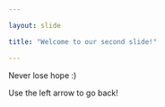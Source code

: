 ```yaml
---

layout: slide

title: "Welcome to our second slide!"

---
```


Never lose hope :)

Use the left arrow to go back!
